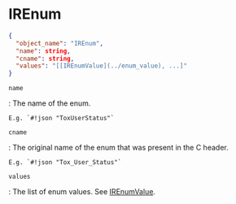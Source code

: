 # IREnum

```json
{
  "object_name": "IREnum",
  "name": string,
  "cname": string,
  "values": "[[IREnumValue](../enum_value), ...]"
}
```

`name`

:   The name of the enum.
    
    E.g. `#!json "ToxUserStatus"`

`cname`

:   The original name of the enum that was present in the C header.
    
    E.g. `#!json "Tox_User_Status"`

`values`

:   The list of enum values. See [IREnumValue](../enum_value).
